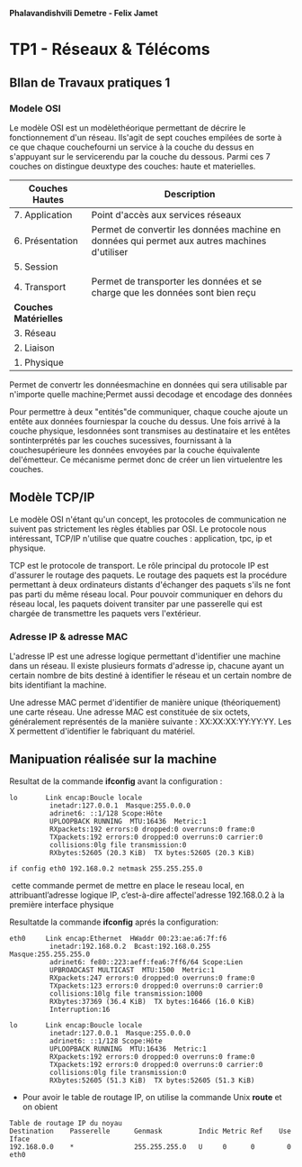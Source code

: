 **Phalavandishvili Demetre - Felix Jamet**

# TP1 - Réseaux & Télécoms

## BIlan de Travaux pratiques  1

### Modele OSI

 Le modèle OSI est un modèlethéorique permettant de décrire le fonctionnement d'un réseau. Ils'agit de sept couches empilées de sorte à ce que chaque couchefourni un service à la couche du dessus en s'appuyant sur le servicerendu par la couche du dessous. Parmi ces 7 couches on distingue deuxtype des couches: haute et materielles. 

| **Couches Hautes**        | **Description**                          |
| ------------------------- | ---------------------------------------- |
| 7. Application            | Point d'accès aux				services réseaux    |
| 6. Présentation           | Permet de convertir				les données machine en données qui permet aux autres machines				d'utiliser |
| 5. Session                |                                          |
| 4. Transport              | Permet de transporter les données et se charge que les données sont bien				reçu |
| **Couches			Matérielles** |                                          |
| 3. Réseau                 |                                          |
| 2. Liaison                |                                          |
| 1. Physique               |                                          |

Permet de convertr les donnéesmachine en données qui sera utilisable par n'importe quelle machine;Permet aussi decodage et encodage des données

Pour permettre à deux "entités"de communiquer, chaque couche ajoute un entête aux données fourniespar la couche du dessus. Une fois arrivé à la couche physique, lesdonnées sont transmises au destinataire et les entêtes sontinterprétés par les couches sucessives, fournissant à la couchesupérieure les données envoyées par la couche équivalente del'émetteur. Ce mécanisme permet donc de créer un lien virtuelentre les couches. 



## Modèle TCP/IP

   Le modèle OSI n'étant qu'un concept, les protocoles de communication ne suivent pas strictement les règles établies par OSI.
Le protocole nous intéressant, TCP/IP n'utilise que quatre couches : application, tpc, ip et physique.

   TCP est le protocole de transport. Le rôle principal du protocole IP est d'assurer le routage des paquets. Le routage des paquets est la procédure permettant à deux ordinateurs distants d'échanger des paquets s'ils ne font pas parti du même réseau local. Pour pouvoir communiquer en dehors du réseau local, les paquets doivent transiter par une passerelle qui est chargée de transmettre les paquets vers l'extérieur.



### Adresse IP  & adresse MAC

   L'adresse IP est une adresse logique permettant d'identifier une machine dans un réseau. Il existe plusieurs formats d'adresse ip, chacune ayant un certain nombre de bits destiné à identifier le réseau et un certain nombre de bits identifiant la machine.

   Une adresse MAC permet d'identifier de manière unique (théoriquement) une carte réseau. Une adresse MAC est constituée de six octets, généralement représentés de la manière suivante : XX:XX:XX:YY:YY:YY. Les X permettent d'identifier le fabriquant du matériel.





## Manipuation réalisée sur la machine

Resultat de la commande **ifconfig** avant la configuration :

```
lo       Link encap:Boucle locale
          inetadr:127.0.0.1  Masque:255.0.0.0 
          adrinet6: ::1/128 Scope:Hôte 
          UPLOOPBACK RUNNING  MTU:16436  Metric:1 
          RXpackets:192 errors:0 dropped:0 overruns:0 frame:0 
          TXpackets:192 errors:0 dropped:0 overruns:0 carrier:0 
          collisions:0lg file transmission:0 
          RXbytes:52605 (20.3 KiB)  TX bytes:52605 (20.3 KiB) 
```



```
if config eth0 192.168.0.2 netmask 255.255.255.0
```

​	cette commande permet de mettre en place le reseau local, en attribuantl’adresse logique IP, c’est-à-dire affectel'adresse 192.168.0.2 à la première interface physique

Resultatde la commande **ifconfig** aprés la configuration:

```
eth0     Link encap:Ethernet  HWaddr 00:23:ae:a6:7f:f6  
          inetadr:192.168.0.2  Bcast:192.168.0.255  Masque:255.255.255.0 
          adrinet6: fe80::223:aeff:fea6:7ff6/64 Scope:Lien 
          UPBROADCAST MULTICAST  MTU:1500  Metric:1 
          RXpackets:247 errors:0 dropped:0 overruns:0 frame:0 
          TXpackets:123 errors:0 dropped:0 overruns:0 carrier:0 
          collisions:10lg file transmission:1000 
          RXbytes:37369 (36.4 KiB)  TX bytes:16466 (16.0 KiB) 
          Interruption:16
          
lo       Link encap:Boucle locale  
          inetadr:127.0.0.1  Masque:255.0.0.0 
          adrinet6: ::1/128 Scope:Hôte 
          UPLOOPBACK RUNNING  MTU:16436  Metric:1 
          RXpackets:192 errors:0 dropped:0 overruns:0 frame:0 
          TXpackets:192 errors:0 dropped:0 overruns:0 carrier:0 
          collisions:0lg file transmission:0 
          RXbytes:52605 (51.3 KiB)  TX bytes:52605 (51.3 KiB) 
```

- Pour avoir le table de routage IP,  on utilise la commande Unix **route** et on obient

```
Table de routage IP du noyau 
Destination    Passerelle      Genmask         Indic Metric Ref    Use  Iface 
192.168.0.0    *               255.255.255.0   U     0      0        0  eth0 
```